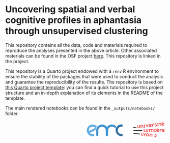 # Uncovering spatial and verbal cognitive profiles in aphantasia through unsupervised clustering

This repository contains all the data, code and materials required to reproduce the analyses presented in the above article. Other associated materials can be found in the OSF project [here](https://osf.io/7vsx6/). This repository is linked in the project.

This repository is a Quarto project endowed with a `renv` R environment to ensure the stability of the packages that were used to conduct the analysis and guarantee the reproducibility of the results. The repository is based on [this Quarto project template](https://github.com/m-delem/my-quarto-template): you can find a quick tutorial to use this project structure and an in-depth explanation of its elements in the README of the template.

The main rendered notebooks can be found in the `_outputs/notebooks/` folder.

<img src='figures/logo-emc-lyon2.png' align="right" width="250" />
